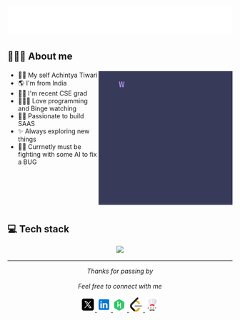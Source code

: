 <h1 align="center"> 
<img src="./hello.svg" width="600px"></h1>


## 👨🏻‍💻 About me <p align="right"> 

<img src="./message.gif" width="300px" align="right">

- 🙋‍♂️ My self Achintya Tiwari
- 🌎 I'm from India
- 👨‍🎓 I'm recent CSE grad 
- 👨🏻‍💻 Love programming and Binge watching
- 🧑‍💻 Passionate to build SAAS
- ✨ Always exploring new things 
- 🤷‍♂️ Currnetly must be fighting with some AI to fix a BUG

<br>
<br>
<br>
<br>
<br>

## 💻 Tech stack

<p align="center">
  <a href="https://skillicons.dev">
    <img src="https://skillicons.dev/icons?i=html,css,js,eclipse,express,firebase,git,mongodb,mysql,nextjs,nodejs,npm,postgres,postman,sass,java,supabase,ts,vscode&perline=5"/>
  </a>
</p>

---

<p align="center" > 
  <i>Thanks for passing by</i><br><br>
  <i>Feel free to connect with me</i><br><br>
  <a href="https://x.com/iachintyatiwari" target="_blank">
  <code><img width="32" src="/x.svg" /></code>
</a>
<a href="https://www.linkedin.com/in/iachintyatiwari/" target="_blank">
  <code><img width="32" src="/linkdin.svg" /></code>
</a>
<a href="https://www.hackerrank.com/profile/iachintyatiwari" target="_blank">
  <code><img width="32" src="/hackerrank.svg" /></code>
</a>
<a href="https://leetcode.com/u/iachintyatiwari/" target="_blank">
  <code><img width="32" src="/leetcode.svg" /></code>
</a>
<a href="https://www.codechef.com/users/achintyatiwari" target="_blank">
  <code><img width="32" src="/codechef.svg" /></code>
</a>
</p>
